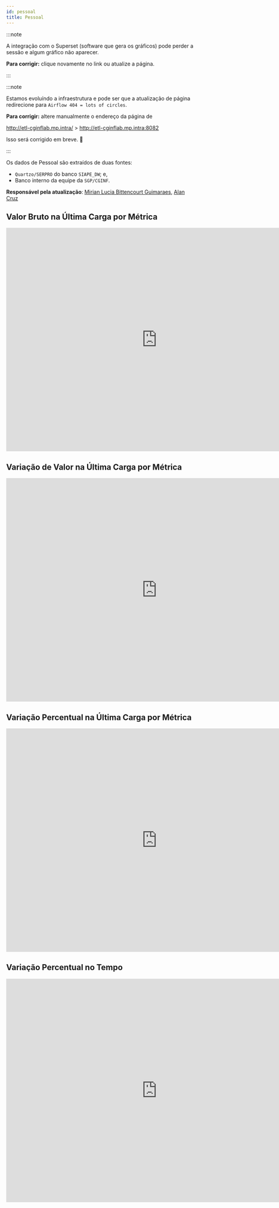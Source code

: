 ```yaml
---
id: pessoal
title: Pessoal
---
```


:::note

A integração com o Superset (software que gera os gráficos) pode perder a
sessão e algum gráfico não aparecer.

**Para corrigir:** clique novamente no link ou atualize a página.

:::

:::note

Estamos evoluíndo a infraestrutura e pode ser que a atualização de página
redirecione para `Airflow 404 = lots of circles`.

**Para corrigir:** altere manualmente o endereço da página de

http://etl-cginflab.mp.intra/ > http://etl-cginflab.mp.intra:8082

Isso será corrigido em breve. 🙏

:::

Os dados de Pessoal são extraídos de duas fontes:
* `Quartzo/SERPRO` do banco `SIAPE_DW`; e,
* Banco interno da equipe da `SGP/CGINF`.

**Responsável pela atualização**: [Mirian Lucia Bittencourt Guimaraes](mailto:mirian.bittencourt@planejamento.gov.br),
[Alan Cruz](mailto:alan.cruz@planejamento.gov.br)

## Valor Bruto na Última Carga por Métrica

<iframe
  width="807"
  height="600"
  seamless
  frameBorder="0"
  scrolling="no"
  src="http://etl-cginflab.mp.intra:8088/superset/explore/?form_data=%7B%22queryFields%22%3A%7B%22metrics%22%3A%22metrics%22%2C%22groupby%22%3A%22groupby%22%2C%22columns%22%3A%22groupby%22%7D%2C%22datasource%22%3A%221__table%22%2C%22viz_type%22%3A%22dist_bar%22%2C%22slice_id%22%3A10%2C%22url_params%22%3A%7B%7D%2C%22time_range_endpoints%22%3A%5B%22inclusive%22%2C%22exclusive%22%5D%2C%22granularity_sqla%22%3A%22tempo_dia_date%22%2C%22time_range%22%3A%22Last+month%22%2C%22metrics%22%3A%5B%7B%22aggregate%22%3A%22SUM%22%2C%22column%22%3A%7B%22column_name%22%3A%22valor%22%2C%22description%22%3Anull%2C%22expression%22%3Anull%2C%22filterable%22%3Atrue%2C%22groupby%22%3Atrue%2C%22id%22%3A12%2C%22is_dttm%22%3Afalse%2C%22optionName%22%3A%22_col_valor%22%2C%22python_date_format%22%3Anull%2C%22type%22%3A%22FLOAT%2853%29%22%2C%22verbose_name%22%3Anull%7D%2C%22expressionType%22%3A%22SIMPLE%22%2C%22hasCustomLabel%22%3Atrue%2C%22isNew%22%3Afalse%2C%22label%22%3A%22Valor+Bruto%22%2C%22optionName%22%3A%22metric_5u3jro1fl8o_ya7v2isd7hs%22%2C%22sqlExpression%22%3Anull%7D%5D%2C%22adhoc_filters%22%3A%5B%7B%22clause%22%3A%22WHERE%22%2C%22comparator%22%3A%5B%22ft_informacoes_siape%22%2C%22ft_informacoes_siape_afastamento%22%2C%22ft_informacoes_siape_alocacao_servidores%22%2C%22ft_informacoes_siape_apos_hist%22%2C%22ft_informacoes_siape_cargo_carreira%22%2C%22ft_informacoes_siape_prev_apos_10aa%22%5D%2C%22expressionType%22%3A%22SIMPLE%22%2C%22filterOptionName%22%3A%22filter_bmcnmftfwgm_e9jwfekpsd%22%2C%22isExtra%22%3Afalse%2C%22isNew%22%3Afalse%2C%22operator%22%3A%22in%22%2C%22sqlExpression%22%3Anull%2C%22subject%22%3A%22fct_table%22%7D%2C%7B%22clause%22%3A%22WHERE%22%2C%22comparator%22%3A%2220001%22%2C%22expressionType%22%3A%22SIMPLE%22%2C%22filterOptionName%22%3A%22filter_hobme0hphjv_zuehsq580sd%22%2C%22isExtra%22%3Afalse%2C%22isNew%22%3Afalse%2C%22operator%22%3A%22%21%3D%22%2C%22sqlExpression%22%3Anull%2C%22subject%22%3A%22informacao_tipo_id%22%7D%5D%2C%22groupby%22%3A%5B%22informacao_tipo_id%22%2C%22informacao_tipo_descricao%22%5D%2C%22columns%22%3A%5B%5D%2C%22row_limit%22%3A10000%2C%22color_scheme%22%3A%22lyftColors%22%2C%22label_colors%22%3A%7B%7D%2C%22show_legend%22%3Afalse%2C%22show_bar_value%22%3Afalse%2C%22order_bars%22%3Afalse%2C%22y_axis_format%22%3A%22SMART_NUMBER%22%2C%22show_controls%22%3Afalse%2C%22bottom_margin%22%3A%22auto%22%2C%22x_ticks_layout%22%3A%22auto%22%2C%22reduce_x_ticks%22%3Afalse%7D&standalone=true&height=600"
>
</iframe>

## Variação de Valor na Última Carga por Métrica

<iframe
  width="807"
  height="600"
  seamless
  frameBorder="0"
  scrolling="no"
  src="http://etl-cginflab.mp.intra:8088/superset/explore/?form_data=%7B%22queryFields%22%3A%7B%22metrics%22%3A%22metrics%22%2C%22groupby%22%3A%22groupby%22%2C%22columns%22%3A%22groupby%22%7D%2C%22datasource%22%3A%221__table%22%2C%22viz_type%22%3A%22dist_bar%22%2C%22slice_id%22%3A11%2C%22url_params%22%3A%7B%7D%2C%22time_range_endpoints%22%3A%5B%22inclusive%22%2C%22exclusive%22%5D%2C%22granularity_sqla%22%3A%22tempo_dia_date%22%2C%22time_range%22%3A%22Last+month%22%2C%22metrics%22%3A%5B%7B%22aggregate%22%3A%22SUM%22%2C%22column%22%3A%7B%22column_name%22%3A%22diff_valor%22%2C%22description%22%3Anull%2C%22expression%22%3Anull%2C%22filterable%22%3Atrue%2C%22groupby%22%3Atrue%2C%22id%22%3A13%2C%22is_dttm%22%3Afalse%2C%22python_date_format%22%3Anull%2C%22type%22%3A%22FLOAT%2853%29%22%2C%22verbose_name%22%3Anull%7D%2C%22expressionType%22%3A%22SIMPLE%22%2C%22hasCustomLabel%22%3Atrue%2C%22isNew%22%3Afalse%2C%22label%22%3A%22Diferen%C3%A7a+de+Valor%22%2C%22optionName%22%3A%22metric_5u3jro1fl8o_ya7v2isd7hs%22%2C%22sqlExpression%22%3Anull%7D%5D%2C%22adhoc_filters%22%3A%5B%7B%22clause%22%3A%22WHERE%22%2C%22comparator%22%3A%5B%22ft_informacoes_siape%22%2C%22ft_informacoes_siape_afastamento%22%2C%22ft_informacoes_siape_alocacao_servidores%22%2C%22ft_informacoes_siape_apos_hist%22%2C%22ft_informacoes_siape_cargo_carreira%22%2C%22ft_informacoes_siape_prev_apos_10aa%22%5D%2C%22expressionType%22%3A%22SIMPLE%22%2C%22filterOptionName%22%3A%22filter_bmcnmftfwgm_e9jwfekpsd%22%2C%22isExtra%22%3Afalse%2C%22isNew%22%3Afalse%2C%22operator%22%3A%22in%22%2C%22sqlExpression%22%3Anull%2C%22subject%22%3A%22fct_table%22%7D%2C%7B%22clause%22%3A%22WHERE%22%2C%22comparator%22%3A%2220001%22%2C%22expressionType%22%3A%22SIMPLE%22%2C%22filterOptionName%22%3A%22filter_hobme0hphjv_zuehsq580sd%22%2C%22isExtra%22%3Afalse%2C%22isNew%22%3Afalse%2C%22operator%22%3A%22%21%3D%22%2C%22sqlExpression%22%3Anull%2C%22subject%22%3A%22informacao_tipo_id%22%7D%5D%2C%22groupby%22%3A%5B%22informacao_tipo_id%22%2C%22informacao_tipo_descricao%22%5D%2C%22columns%22%3A%5B%5D%2C%22row_limit%22%3A10000%2C%22color_scheme%22%3A%22lyftColors%22%2C%22label_colors%22%3A%7B%7D%2C%22show_legend%22%3Afalse%2C%22show_bar_value%22%3Afalse%2C%22y_axis_format%22%3A%22SMART_NUMBER%22%2C%22bottom_margin%22%3A%22auto%22%2C%22x_ticks_layout%22%3A%22auto%22%7D&standalone=true&height=600"
>
</iframe>

## Variação Percentual na Última Carga por Métrica

<iframe
  width="807"
  height="600"
  seamless
  frameBorder="0"
  scrolling="no"
  src="http://etl-cginflab.mp.intra:8088/superset/explore/?form_data=%7B%22queryFields%22%3A%7B%22metrics%22%3A%22metrics%22%2C%22groupby%22%3A%22groupby%22%2C%22columns%22%3A%22groupby%22%7D%2C%22datasource%22%3A%221__table%22%2C%22viz_type%22%3A%22dist_bar%22%2C%22slice_id%22%3A12%2C%22url_params%22%3A%7B%7D%2C%22time_range_endpoints%22%3A%5B%22inclusive%22%2C%22exclusive%22%5D%2C%22granularity_sqla%22%3A%22tempo_dia_date%22%2C%22time_range%22%3A%22Last+month%22%2C%22metrics%22%3A%5B%7B%22aggregate%22%3A%22SUM%22%2C%22column%22%3A%7B%22column_name%22%3A%22perc_diff_valor%22%2C%22description%22%3Anull%2C%22expression%22%3Anull%2C%22filterable%22%3Atrue%2C%22groupby%22%3Atrue%2C%22id%22%3A14%2C%22is_dttm%22%3Afalse%2C%22python_date_format%22%3Anull%2C%22type%22%3A%22FLOAT%2853%29%22%2C%22verbose_name%22%3Anull%7D%2C%22expressionType%22%3A%22SIMPLE%22%2C%22hasCustomLabel%22%3Atrue%2C%22isNew%22%3Afalse%2C%22label%22%3A%22Diferen%C3%A7a+Percentual%22%2C%22optionName%22%3A%22metric_5u3jro1fl8o_ya7v2isd7hs%22%2C%22sqlExpression%22%3Anull%7D%5D%2C%22adhoc_filters%22%3A%5B%7B%22clause%22%3A%22WHERE%22%2C%22comparator%22%3A%5B%22ft_informacoes_siape%22%2C%22ft_informacoes_siape_afastamento%22%2C%22ft_informacoes_siape_alocacao_servidores%22%2C%22ft_informacoes_siape_apos_hist%22%2C%22ft_informacoes_siape_cargo_carreira%22%2C%22ft_informacoes_siape_prev_apos_10aa%22%5D%2C%22expressionType%22%3A%22SIMPLE%22%2C%22filterOptionName%22%3A%22filter_bmcnmftfwgm_e9jwfekpsd%22%2C%22isExtra%22%3Afalse%2C%22isNew%22%3Afalse%2C%22operator%22%3A%22in%22%2C%22sqlExpression%22%3Anull%2C%22subject%22%3A%22fct_table%22%7D%2C%7B%22clause%22%3A%22WHERE%22%2C%22comparator%22%3A%2220001%22%2C%22expressionType%22%3A%22SIMPLE%22%2C%22filterOptionName%22%3A%22filter_hobme0hphjv_zuehsq580sd%22%2C%22isExtra%22%3Afalse%2C%22isNew%22%3Afalse%2C%22operator%22%3A%22%21%3D%22%2C%22sqlExpression%22%3Anull%2C%22subject%22%3A%22informacao_tipo_id%22%7D%5D%2C%22groupby%22%3A%5B%22informacao_tipo_id%22%2C%22informacao_tipo_descricao%22%5D%2C%22columns%22%3A%5B%5D%2C%22row_limit%22%3A10000%2C%22color_scheme%22%3A%22lyftColors%22%2C%22label_colors%22%3A%7B%7D%2C%22show_legend%22%3Afalse%2C%22show_bar_value%22%3Afalse%2C%22y_axis_format%22%3A%22%2C.1%25%22%2C%22bottom_margin%22%3A%22auto%22%2C%22x_ticks_layout%22%3A%22auto%22%7D&standalone=true&height=600"
>
</iframe>

## Variação Percentual no Tempo

<iframe
  width="807"
  height="600"
  seamless
  frameBorder="0"
  scrolling="no"
  src="http://etl-cginflab.mp.intra:8088/superset/explore/?form_data=%7B%22queryFields%22%3A%7B%22metrics%22%3A%22metrics%22%2C%22groupby%22%3A%22groupby%22%7D%2C%22datasource%22%3A%221__table%22%2C%22viz_type%22%3A%22line%22%2C%22slice_id%22%3A13%2C%22url_params%22%3A%7B%7D%2C%22time_range_endpoints%22%3A%5B%22inclusive%22%2C%22exclusive%22%5D%2C%22granularity_sqla%22%3A%22tempo_dia_date%22%2C%22time_grain_sqla%22%3A%22P1D%22%2C%22time_range%22%3A%22No+filter%22%2C%22metrics%22%3A%5B%7B%22aggregate%22%3A%22SUM%22%2C%22column%22%3A%7B%22column_name%22%3A%22perc_diff_valor%22%2C%22description%22%3Anull%2C%22expression%22%3Anull%2C%22filterable%22%3Atrue%2C%22groupby%22%3Atrue%2C%22id%22%3A14%2C%22is_dttm%22%3Afalse%2C%22python_date_format%22%3Anull%2C%22type%22%3A%22FLOAT%2853%29%22%2C%22verbose_name%22%3Anull%7D%2C%22expressionType%22%3A%22SIMPLE%22%2C%22hasCustomLabel%22%3Atrue%2C%22isNew%22%3Afalse%2C%22label%22%3A%22Diferen%C3%A7a+Percentual%22%2C%22optionName%22%3A%22metric_5u3jro1fl8o_ya7v2isd7hs%22%2C%22sqlExpression%22%3Anull%7D%5D%2C%22adhoc_filters%22%3A%5B%7B%22clause%22%3A%22WHERE%22%2C%22comparator%22%3A%5B%22ft_informacoes_siape%22%2C%22ft_informacoes_siape_afastamento%22%2C%22ft_informacoes_siape_alocacao_servidores%22%2C%22ft_informacoes_siape_apos_hist%22%2C%22ft_informacoes_siape_cargo_carreira%22%2C%22ft_informacoes_siape_prev_apos_10aa%22%5D%2C%22expressionType%22%3A%22SIMPLE%22%2C%22filterOptionName%22%3A%22filter_bmcnmftfwgm_e9jwfekpsd%22%2C%22isExtra%22%3Afalse%2C%22isNew%22%3Afalse%2C%22operator%22%3A%22in%22%2C%22sqlExpression%22%3Anull%2C%22subject%22%3A%22fct_table%22%7D%2C%7B%22clause%22%3A%22WHERE%22%2C%22comparator%22%3A%2220001%22%2C%22expressionType%22%3A%22SIMPLE%22%2C%22filterOptionName%22%3A%22filter_hobme0hphjv_zuehsq580sd%22%2C%22isExtra%22%3Afalse%2C%22isNew%22%3Afalse%2C%22operator%22%3A%22%21%3D%22%2C%22sqlExpression%22%3Anull%2C%22subject%22%3A%22informacao_tipo_id%22%7D%5D%2C%22groupby%22%3A%5B%22informacao_tipo_id%22%2C%22informacao_tipo_descricao%22%5D%2C%22order_desc%22%3Atrue%2C%22row_limit%22%3A10000%2C%22color_scheme%22%3A%22lyftColors%22%2C%22label_colors%22%3A%7B%7D%2C%22show_brush%22%3A%22auto%22%2C%22show_legend%22%3Afalse%2C%22rich_tooltip%22%3Atrue%2C%22line_interpolation%22%3A%22linear%22%2C%22bottom_margin%22%3A%22auto%22%2C%22x_ticks_layout%22%3A%22auto%22%2C%22x_axis_format%22%3A%22smart_date%22%2C%22left_margin%22%3A%22auto%22%2C%22y_axis_format%22%3A%22%2C.1%25%22%2C%22y_axis_bounds%22%3A%5Bnull%2Cnull%5D%2C%22rolling_type%22%3A%22None%22%2C%22comparison_type%22%3A%22values%22%2C%22annotation_layers%22%3A%5B%5D%7D&standalone=true&height=600"
>
</iframe>
